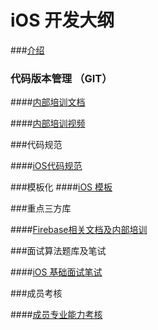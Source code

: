 # iOS 开发大纲

###[介绍](https://docs.google.com/document/d/1o7cBILbkFsyZDhN8XqLdmhBAnDt2H9lNf9gI3KHxm5w/edit#)

### 代码版本管理 （GIT）

####[内部培训文档](https://docs.google.com/presentation/u/0/d/1ONVk-mq-d_XsXRXs8IaHgrr_DgwFzjy92EMCdyDhD8I/edit)

####[内部培训视频](https://drive.google.com/open?id=1opF6BVLMypFgxATHzMqxrATwmeSs0XHR)

###代码规范

####[iOS代码规范](https://github.com/raywenderlich/swift-style-guide)

###模板化
####[iOS 模板](https://docs.google.com/document/d/17716pdLqOmKz2DrJBN3NEAEXHAxFKWpDm-WWpmBBESs/edit#)

###重点三方库

####[Firebase相关文档及内部培训](https://docs.google.com/document/u/0/d/1oyAhV6JLhor7pw1NsbWE4JE6yBjVtxsPf2yf211yoQU/edit)

###面试算法题库及笔试

####[iOS 基础面试笔试](https://docs.google.com/document/d/1QCBh7_mdXjMHkR43yRfUnb1cFQxJEuKL2eF7jvGCc5o/edit#heading=h.zek9uesx2z1h)

###成员考核 

####[成员专业能力考核](https://docs.google.com/document/d/1Yzc3nIAnDaOLwBz0eZrpn1YzaUNxwKUI37pe-a3y3SU/edit#heading=h.wuutkkmobvrq)


